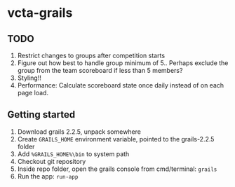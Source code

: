 vcta-grails
===========

## TODO

1. Restrict changes to groups after competition starts
2. Figure out how best to handle group minimum of 5.. Perhaps exclude the group from the team scoreboard if less than 5 members?
3. Styling!!
4. Performance: Calculate scoreboard state once daily instead of on each page load.

## Getting started

1. Download grails 2.2.5, unpack somewhere
2. Create `GRAILS_HOME` environment variable, pointed to the grails-2.2.5 folder
3. Add `%GRAILS_HOME%\bin` to system path
4. Checkout git repository
5. Inside repo folder, open the grails console from cmd/terminal: `grails`
6. Run the app: `run-app`
